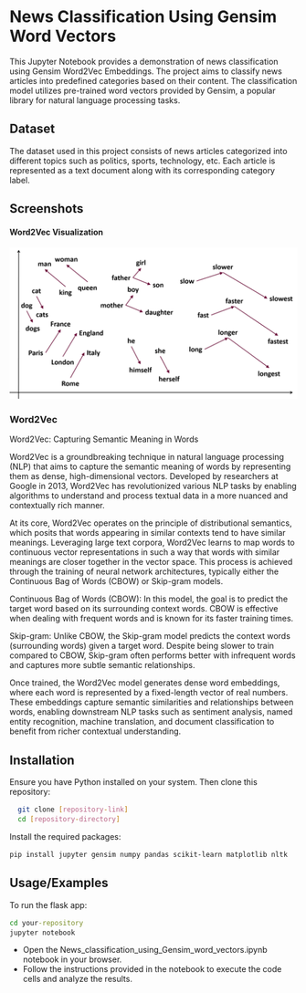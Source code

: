 
# News Classification Using Gensim Word Vectors

This Jupyter Notebook provides a demonstration of news classification using Gensim Word2Vec Embeddings. The project aims to classify news articles into predefined categories based on their content. The classification model utilizes pre-trained word vectors provided by Gensim, a popular library for natural language processing tasks.


## Dataset
The dataset used in this project consists of news articles categorized into different topics such as politics, sports, technology, etc. Each article is represented as a text document along with its corresponding category label.


## Screenshots
#### Word2Vec Visualization
![App Screenshot](images/img1.png)

### Word2Vec
Word2Vec: Capturing Semantic Meaning in Words

Word2Vec is a groundbreaking technique in natural language processing (NLP) that aims to capture the semantic meaning of words by representing them as dense, high-dimensional vectors. Developed by researchers at Google in 2013, Word2Vec has revolutionized various NLP tasks by enabling algorithms to understand and process textual data in a more nuanced and contextually rich manner.

At its core, Word2Vec operates on the principle of distributional semantics, which posits that words appearing in similar contexts tend to have similar meanings. Leveraging large text corpora, Word2Vec learns to map words to continuous vector representations in such a way that words with similar meanings are closer together in the vector space. This process is achieved through the training of neural network architectures, typically either the Continuous Bag of Words (CBOW) or Skip-gram models.

Continuous Bag of Words (CBOW): In this model, the goal is to predict the target word based on its surrounding context words. CBOW is effective when dealing with frequent words and is known for its faster training times.

Skip-gram: Unlike CBOW, the Skip-gram model predicts the context words (surrounding words) given a target word. Despite being slower to train compared to CBOW, Skip-gram often performs better with infrequent words and captures more subtle semantic relationships.

Once trained, the Word2Vec model generates dense word embeddings, where each word is represented by a fixed-length vector of real numbers. These embeddings capture semantic similarities and relationships between words, enabling downstream NLP tasks such as sentiment analysis, named entity recognition, machine translation, and document classification to benefit from richer contextual understanding.


## Installation

Ensure you have Python installed on your system. Then clone this repository:

```bash
  git clone [repository-link]
  cd [repository-directory]
```

Install the required packages:

```bash
pip install jupyter gensim numpy pandas scikit-learn matplotlib nltk
```

## Usage/Examples

To run the flask app:
```cmd
cd your-repository
jupyter notebook
```
- Open the News_classification_using_Gensim_word_vectors.ipynb notebook in your browser.
- Follow the instructions provided in the notebook to execute the code cells and analyze the results.